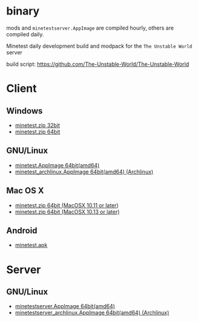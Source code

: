 # binary

mods and `minetestserver.AppImage` are compiled hourly, others are compiled daily.

Minetest daily development build and modpack for the `The Unstable World` server

build script: https://github.com/The-Unstable-World/The-Unstable-World

# Client

## Windows

* [minetest.zip 32bit](client/windows/i686/minetest.zip?raw=true)
* [minetest.zip 64bit](client/windows/amd64/minetest.zip?raw=true)

## GNU/Linux

* [minetest.AppImage 64bit(amd64)](client/gnulinux/amd64/minetest.AppImage?raw=true)
* [minetest_archlinux.AppImage 64bit(amd64) (Archlinux)](client/gnulinux/amd64/minetest_archlinux.AppImage?raw=true)

## Mac OS X

* [minetest.zip 64bit (MacOSX 10.11 or later)](client/macosx/minetest.zip?raw=true)
* [minetest.zip 64bit (MacOSX 10.13 or later)](client/macosx/minetest_highsierra.zip?raw=true)

## Android

* [minetest.apk](client/android/minetest.apk?raw=true)

# Server

## GNU/Linux

* [minetestserver.AppImage 64bit(amd64)](server/gnulinux/amd64/minetestserver.AppImage?raw=true)
* [minetestserver_archlinux.AppImage 64bit(amd64) (Archlinux)](server/gnulinux/amd64/minetestserver_archlinux.AppImage?raw=true)
